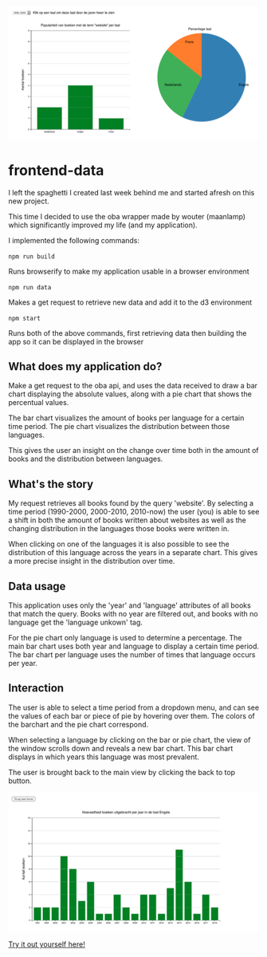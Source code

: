 ![Main view](./img/image1.png)

# frontend-data

I left the spaghetti I created last week behind me and started afresh on this new project.

This time I decided to use the oba wrapper made by wouter (maanlamp) which significantly improved my life (and my application).

I implemented the following commands:

`npm run build`

Runs browserify to make my application usable in a browser environment

`npm run data`

Makes a get request to retrieve new data and add it to the d3 environment

`npm start`

Runs both of the above commands, first retrieving data then building the app so it can be displayed in the browser

## What does my application do?

Make a get request to the oba api, and uses the data received to draw a bar chart displaying the absolute values, along with a pie chart that shows the percentual values.

The bar chart visualizes the amount of books per language for a certain time period. The pie chart visualizes the distribution between those languages.

This gives the user an insight on the change over time both in the amount of books and the distribution between languages.

## What's the story

My request retrieves all books found by the query 'website'. By selecting a time period (1990-2000, 2000-2010, 2010-now) the user (you) is able to see a shift in both the amount of books written about websites as well as the changing distribution in the languages those books were written in.

When clicking on one of the languages it is also possible to see the distribution of this language across the years in a separate chart. This gives a more precise insight in the distribution over time.

## Data usage

This application uses only the 'year' and 'language' attributes of all books that match the query. Books with no year are filtered out, and books with no language get the 'language unkown' tag.

For the pie chart only language is used to determine a percentage. The main bar chart uses both year and language to display a certain time period. The bar chart per language uses the number of times that language occurs per year.

## Interaction

The user is able to select a time period from a dropdown menu, and can see the values of each bar or piece of pie by hovering over them. The colors of the barchart and the pie chart correspond.

When selecting a language by clicking on the bar or pie chart, the view of the window scrolls down and reveals a new bar chart. This bar chart displays in which years this language was most prevalent.

The user is brought back to the main view by clicking the back to top button.

![detail](./img/image2.png)

[Try it out yourself here!](https://joostflick.github.io/frontend-data/)
